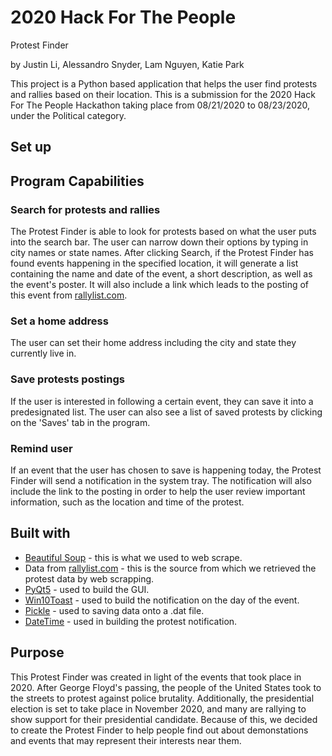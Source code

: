 2020 Hack For The People
===========================
Protest Finder

by Justin Li, Alessandro Snyder, Lam Nguyen, Katie Park

This project is a Python based application that helps the user find protests and rallies based on their location. This is a submission for the 2020 Hack For The People Hackathon taking place from 08/21/2020 to 08/23/2020, under the Political category.


## Set up

## Program Capabilities
### Search for protests and rallies
The Protest Finder is able to look for protests based on what the user puts into the search bar. The user can narrow down their options by typing in city names or state names. After clicking Search, if the Protest Finder has found events happening in the specified location, it will generate a list containing the name and date of the event, a short description, as well as the event's poster.
It will also include a link which leads to the posting of this event from [rallylist.com](rallylist.com).

### Set a home address
The user can set their home address including the city and state they currently live in.

### Save protests postings
If the user is interested in following a certain event, they can save it into a predesignated list. The user can also see a list of saved protests by clicking on the 'Saves' tab in the program.

### Remind user
If an event that the user has chosen to save is happening today, the Protest Finder will send a notification in the system tray. The notification will also include the link to the posting in order to help the user review important information, such as the location and time of the protest.


## Built with
* [Beautiful Soup](https://pypi.org/project/beautifulsoup4/) - this is what we used to web scrape. 
* Data from [rallylist.com](rallylist.com) - this is the source from which we retrieved the protest data by web scrapping.
* [PyQt5](https://pypi.org/project/PyQt5/) - used to build the GUI.
* [Win10Toast](https://pypi.org/project/win10toast/) - used to build the notification on the day of the event.
* [Pickle](https://github.com/python/cpython/blob/3.8/Lib/pickle.py) - used to saving data onto a .dat file.
* [DateTime](https://docs.python.org/3/library/datetime.html#module-datetime) - used in building the protest notification.

## Purpose
This Protest Finder was created in light of the events that took place in 2020. After George Floyd's passing, the people of the United States took to the streets to protest against police brutality. Additionally, the presidential election is set to take place in November 2020, and many are rallying to show support for their presidential candidate. Because of this, we decided to create the Protest Finder to help people find out about demonstations and events that may represent their interests near them. 


